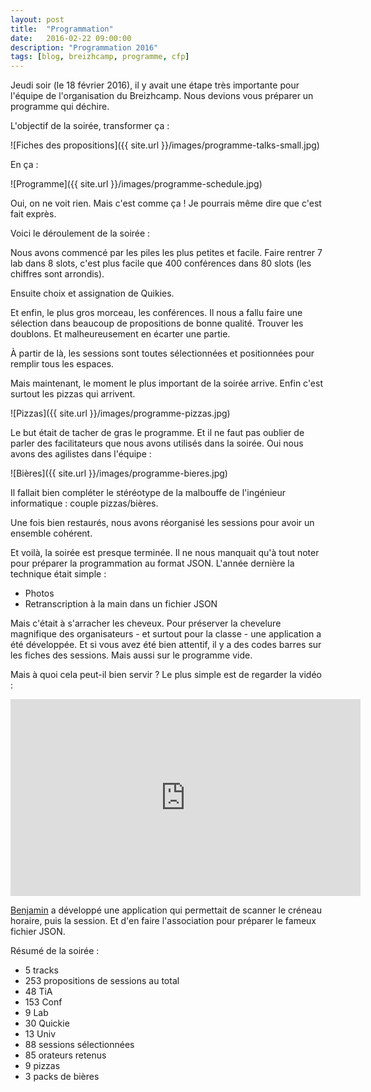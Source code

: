 ```yaml
---
layout: post
title:  "Programmation"
date:   2016-02-22 09:00:00
description: "Programmation 2016"
tags: [blog, breizhcamp, programme, cfp]
---
```


Jeudi soir (le 18 février 2016), il y avait une étape très importante pour
l'équipe de l'organisation du Breizhcamp. Nous devions vous préparer un
programme qui déchire.

L'objectif de la soirée, transformer ça :

![Fiches des propositions]({{ site.url }}/images/programme-talks-small.jpg)

En ça :

![Programme]({{ site.url }}/images/programme-schedule.jpg)

Oui, on ne voit rien. Mais c'est comme ça ! Je pourrais même dire que c'est fait
exprès.

Voici le déroulement de la soirée :

Nous avons commencé par les piles les plus petites et facile. Faire rentrer 7
lab dans 8 slots, c'est plus facile que 400 conférences dans 80 slots (les
chiffres sont arrondis).

Ensuite choix et assignation de Quikies.

Et enfin, le plus gros morceau, les conférences. Il nous a fallu faire une
sélection dans beaucoup de propositions de bonne qualité. Trouver les
doublons. Et malheureusement en écarter une partie.

À partir de là, les sessions sont toutes sélectionnées et positionnées pour
remplir tous les espaces.

Mais maintenant, le moment le plus important de la soirée arrive. Enfin c'est
surtout les pizzas qui arrivent.

![Pizzas]({{ site.url }}/images/programme-pizzas.jpg)

Le but était de tacher de gras le programme. Et il ne faut pas oublier de
parler des facilitateurs que nous avons utilisés dans la soirée. Oui nous avons
des agilistes dans l'équipe :

![Bières]({{ site.url }}/images/programme-bieres.jpg)

Il fallait bien compléter le stéréotype de la malbouffe de l'ingénieur
informatique : couple pizzas/bières.

Une fois bien restaurés, nous avons réorganisé les sessions pour avoir un
ensemble cohérent.

Et voilà, la soirée est presque terminée. Il ne nous manquait qu'à tout noter
pour préparer la programmation au format JSON. L'année dernière la technique
était simple :
- Photos
- Retranscription à la main dans un fichier JSON

Mais c'était à s'arracher les cheveux. Pour préserver la chevelure magnifique
des organisateurs - et surtout pour la classe - une application a été
développée. Et si vous avez été bien attentif, il y a des codes barres sur les
fiches des sessions. Mais aussi sur le programme vide.

Mais à quoi cela peut-il bien servir ? Le plus simple est de regarder la vidéo :

<iframe width="560" height="315" src="https://www.youtube.com/embed/14w8r41w5Dc" frameborder="0" allowfullscreen></iframe>

[Benjamin](https://twitter.com/OkazariBzh) a développé une application qui
permettait de scanner le créneau horaire, puis la session. Et d'en faire
l'association pour préparer le fameux fichier JSON.

Résumé de la soirée :

- 5 tracks
- 253 propositions de sessions au total
- 48 TiA
- 153 Conf
- 9 Lab
- 30 Quickie
- 13 Univ
- 88 sessions sélectionnées
- 85 orateurs retenus
- 9 pizzas
- 3 packs de bières
